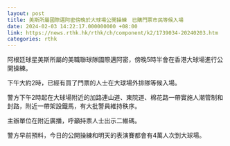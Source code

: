 ```yaml
---
layout: post
title: 美斯所屬國際邁阿密傍晚於大球場公開操練　已購門票市民等候入場
date: 2024-02-03 14:22:17.000000000 +08:00
link: https://news.rthk.hk/rthk/ch/component/k2/1739034-20240203.htm
categories: rthk
---
```


阿根廷球星美斯所屬的美職聯球隊國際邁阿密，傍晚5時半會在香港大球場進行公開操練。

下午大約2時，已經有買了門票的人士在大球場外排隊等候入場。

警方下午2時起在大球場附近的加路連山道、東院道、棉花路一帶實施人潮管制和封路，附近一帶架設鐵馬，有大批警員維持秩序。

主辦單位在附近廣播，呼籲持票人士出示二維碼。

警方早前預料，今日的公開操練和明天的表演賽都會有4萬人次到大球場。
